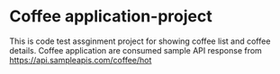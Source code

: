 # Coffee application-project
This is code test assginment project for showing coffee list and coffee details.
Coffee application are consumed sample API response from https://api.sampleapis.com/coffee/hot
